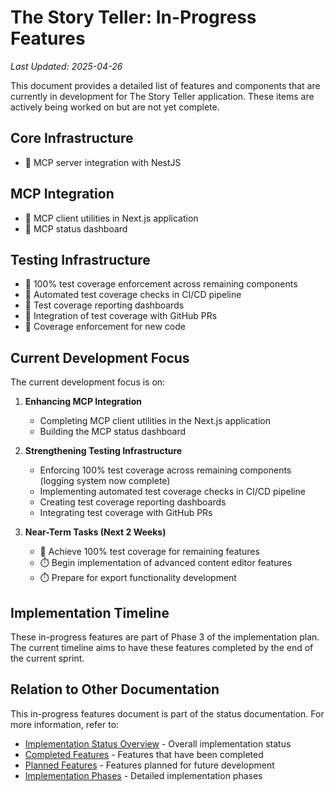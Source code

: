 # The Story Teller: In-Progress Features

*Last Updated: 2025-04-26*

This document provides a detailed list of features and components that are currently in development for The Story Teller application. These items are actively being worked on but are not yet complete.

## Core Infrastructure

- 🔄 MCP server integration with NestJS

## MCP Integration

- 🔄 MCP client utilities in Next.js application
- 🔄 MCP status dashboard

## Testing Infrastructure

- 🔄 100% test coverage enforcement across remaining components
- 🔄 Automated test coverage checks in CI/CD pipeline
- 🔄 Test coverage reporting dashboards
- 🔄 Integration of test coverage with GitHub PRs
- 🔄 Coverage enforcement for new code

## Current Development Focus

The current development focus is on:

1. **Enhancing MCP Integration**
   - Completing MCP client utilities in the Next.js application
   - Building the MCP status dashboard

2. **Strengthening Testing Infrastructure**
   - Enforcing 100% test coverage across remaining components (logging system now complete)
   - Implementing automated test coverage checks in CI/CD pipeline
   - Creating test coverage reporting dashboards
   - Integrating test coverage with GitHub PRs

3. **Near-Term Tasks (Next 2 Weeks)**
   - 🔄 Achieve 100% test coverage for remaining features
   - ⏱️ Begin implementation of advanced content editor features
   - ⏱️ Prepare for export functionality development

## Implementation Timeline

These in-progress features are part of Phase 3 of the implementation plan. The current timeline aims to have these features completed by the end of the current sprint.

## Relation to Other Documentation

This in-progress features document is part of the status documentation. For more information, refer to:

- [Implementation Status Overview](./overview.md) - Overall implementation status
- [Completed Features](./completed.md) - Features that have been completed
- [Planned Features](./planned.md) - Features planned for future development
- [Implementation Phases](../plan/phases.md) - Detailed implementation phases 